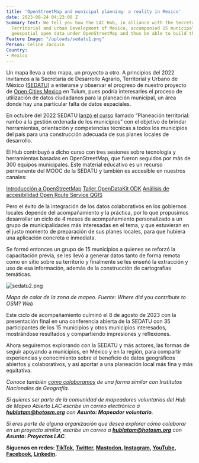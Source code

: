 ```yaml
---
title: 'OpenStreetMap and municipal planning: a reality in Mexico'
date: 2023-08-24 04:23:00 Z
Summary Text: We tell you how the LAC Hub, in alliance with the Secretariat of Agrarian,
  Territorial and Urban Development of Mexico, accompanied 15 municipalities to create
  geospatial open data under OpenStreetMap and thus be able to build thematic cartographies.
Feature Image: "/uploads/sedatu1.png"
Person: Celine Jacquin
Country:
- Mexico
---
```


Un mapa lleva a otro mapa, un proyecto a otro. A principios del 2022 invitamos a la Secretaría de Desarrollo Agrario, Territorial y Urbano de México ([SEDATU](https://www.gob.mx/sedatu)) a enterarse y observar el progreso de nuestro proyecto de [Open Cities Mexico](https://www.hotosm.org/projects/open-cities-mexico/) en Tulum, pues podría interesarles el proceso de utilización de datos ciudadanos para la planeación municipal, un área donde hay una particular falta de datos espaciales.

En octubre del 2022 SEDATU [lanzó el curso](https://www.gob.mx/sedatu/prensa/lanza-sedatu-curso-de-planeacion-territorial-para-gobiernos-municipales) llamado “Planeación territorial: rumbo a la gestión ordenada de los municipios” con el objetivo de brindar herramientas, orientación y competencias técnicas a todos los municipios del país para una construcción adecuada de sus planes locales de desarrollo.

El Hub contribuyó a dicho curso con tres sesiones sobre tecnología y herramientas basadas en OpenStreetMap, que fueron seguidos por más de 300 equipos municipales. Este material educativo es un recurso permanente del MOOC de la SEDATU y también es accesible en nuestros canales:

[Introducción a OpenStreetMap](https://www.youtube.com/playlist?list=PLyiu4yvtc5HnoQ4KMvdnM1oZ_rF8THDjr)
[Taller OpenDataKit ODK](https://www.youtube.com/playlist?list=PLyiu4yvtc5Hl2MYq4LnuBlQ8U5BHoxTI2)
[Análisis de accesibilidad Open Route Service QGIS](https://www.youtube.com/playlist?list=PLyiu4yvtc5HlAn8-16KqPGsBSCJps2ULP)

Pero el éxito de la integración de los datos colaborativos en los gobiernos locales depende del acompañamiento y la práctica, por lo que propusimos desarrollar un ciclo de 4 meses de acompañamiento personalizado a un grupo de municipalidades más interesadas en el tema, y que estuvieran en el justo momento de preparación de sus planes locales, para que hubiera una aplicación concreta e inmediata.

Se formó entonces un grupo de 15 municipios a quienes se reforzó la capacitación previa, se les llevó a generar datos tanto de forma remota como en sitio sobre su territorio y finalmente se les enseñó la extracción y uso de esa información, además de la construcción de cartografías temáticas.

![sedatu2.png](/uploads/sedatu2.png)

*Mapa de calor de la zona de mapeo. Fuente: Where did you contribute to OSM? Web*

Este ciclo de acompañamiento culminó el 8 de agosto de 2023 con la presentación final en una conferencia abierta de la SEDATU con 35 participantes de los 15 municipios y otros municipios interesados, mostrándose resultados y compartiendo impresiones y reflexiones.

Ahora seguiremos explorando con la SEDATU y más actores, las formas de seguir apoyando a municipios, en México y en la región, para compartir experiencias y conocimiento sobre el beneficio de datos geográficos abiertos y colaborativos, y así aportar a una planeación local más fina y más equitativa.

*Conoce también [cómo colaboramos](https://www.hotosm.org/updates/openstreetmap-y-las-cartografias-oficiales/) de una forma similar con Institutos Nacionales de Geografía.*

*Si quieres ser parte de la comunidad de mapeadores voluntarios del Hub de Mapeo Abierto LAC escribe un correo electrónico a **[hublatam@hotosm.org](mailto:hublatam@hotosm.org)** con **Asunto: Mapeador voluntario**.*

*Si eres parte de alguna organización que desea explorar cómo colaborar en un proyecto similar, escribe un correo a **[hublatam@hotosm.org](mailto:hublatam@hotosm.org)** con **Asunto: Proyectos LAC**.*

**Síguenos en redes: [TikTok](https://www.tiktok.com/@mapeoabierto_la?lang=es), [Twitter](https://twitter.com/mapeoabierto_la), [Mastodon](https://mapstodon.space/@mapeoabierto_la), [Instagram](https://www.instagram.com/mapeoabierto_la/), [YouTube](https://www.youtube.com/channel/UCTH6Z_QODJ4NmmBmubS68VA), [Facebook](https://www.facebook.com/Mapeo-abierto-Am%C3%A9rica-Latina-102804808622456/), [Linkedin](https://www.linkedin.com/showcase/91453300/admin/feed/posts/).**